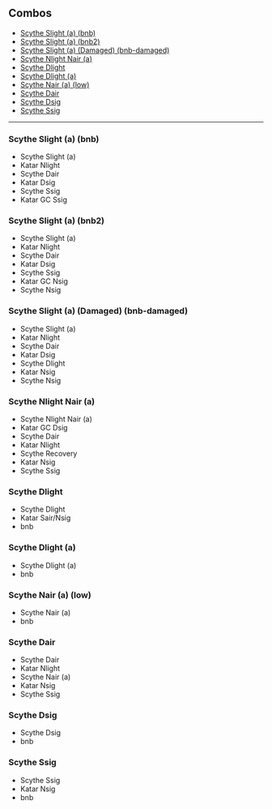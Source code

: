 ## Combos
- [Scythe Slight (a) (bnb)](#scythe-slight-a-bnb)
- [Scythe Slight (a) (bnb2)](#scythe-slight-a-bnb2)
- [Scythe Slight (a) (Damaged) (bnb-damaged)](#scythe-slight-a-bnb2)
- [Scythe Nlight Nair (a)](#scythe-nlight-nair-a)
- [Scythe Dlight](#scythe-dlight)
- [Scythe Dlight (a)](#scythe-dlight-a)
- [Scythe Nair (a) (low)](#scythe-nair-a)
- [Scythe Dair](#scythe-dair)
- [Scythe Dsig](#scythe-dsig)
- [Scythe Ssig](#scythe-ssig)

---

### Scythe Slight (a) (bnb)
- Scythe Slight (a)
- Katar Nlight
- Scythe Dair
- Katar Dsig
- Scythe Ssig
- Katar GC Ssig

### Scythe Slight (a) (bnb2)
- Scythe Slight (a)
- Katar Nlight
- Scythe Dair
- Katar Dsig
- Scythe Ssig
- Katar GC Nsig
- Scythe Nsig

### Scythe Slight (a) (Damaged) (bnb-damaged)
- Scythe Slight (a)
- Katar Nlight
- Scythe Dair
- Katar Dsig
- Scythe Dlight
- Katar Nsig
- Scythe Nsig

### Scythe Nlight Nair (a)
- Scythe Nlight Nair (a)
- Katar GC Dsig
- Scythe Dair
- Katar Nlight
- Scythe Recovery
- Katar Nsig
- Scythe Ssig

### Scythe Dlight
- Scythe Dlight
- Katar Sair/Nsig
- bnb

### Scythe Dlight (a)
- Scythe Dlight (a)
- bnb

### Scythe Nair (a) (low)
- Scythe Nair (a)
- bnb

### Scythe Dair
- Scythe Dair
- Katar Nlight
- Scythe Nair (a)
- Katar Nsig
- Scythe Ssig

### Scythe Dsig
- Scythe Dsig
- bnb

### Scythe Ssig
- Scythe Ssig
- Katar Nsig
- bnb
